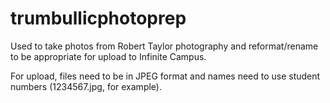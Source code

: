 # trumbullicphotoprep
Used to take photos from Robert Taylor photography and reformat/rename to be appropriate for upload to Infinite Campus.

For upload, files need to be in JPEG format and names need to use student numbers (1234567.jpg, for example).
